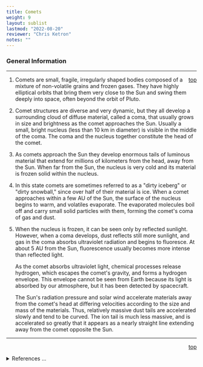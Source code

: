 ```yaml
---
title: Comets
weight: 9
layout: sublist
lastmod: "2022-08-20"
reviewer: "Chris Ketron"
notes: ""
---
```


<script src="/js/whatsup.js"></script>
<script type="text/javascript">
	var objectName ="Comet"
	var objectDesc ="Icey ball of dirt"
	var objectImage="comet.jpg"
</script>

<span style='float:right;'><div id=whatsup></div></span>

### General Information

---
<span style='float:right;'>[top](#)</span>

1.  Comets are small, fragile, irregularly shaped bodies composed of a mixture of non-volatile grains and frozen gases. They have highly elliptical orbits that bring them very close to the Sun and swing them deeply into space, often beyond the orbit of Pluto. 

2.  Comet structures are diverse and very dynamic, but they all develop a surrounding cloud of diffuse material, called a coma, that usually grows in size and brightness as the comet approaches the Sun. Usually a small, bright nucleus (less than 10 km in diameter) is visible in the middle of the coma. The coma and the nucleus together constitute the head of the comet. 

3.	As comets approach the Sun they develop enormous tails of luminous material that extend for millions of kilometers from the head, away from the Sun. When far from the Sun, the nucleus is very cold and its material is frozen solid within the nucleus. 

4.  In this state comets are sometimes referred to as a "dirty iceberg" or "dirty snowball," since over half of their material is ice. When a comet approaches within a few AU of the Sun, the surface of the nucleus begins to warm, and volatiles evaporate. The evaporated molecules boil off and carry small solid particles with them, forming the comet's coma of gas and dust. 

5.  When the nucleus is frozen, it can be seen only by reflected sunlight. However, when a coma develops, dust reflects still more sunlight, and gas in the coma absorbs ultraviolet radiation and begins to fluoresce. At about 5 AU from the Sun, fluorescence usually becomes more intense than reflected light. 

    As the comet absorbs ultraviolet light, chemical processes release hydrogen, which escapes the comet's gravity, and forms a hydrogen envelope. This envelope cannot be seen from Earth because its light is absorbed by our atmosphere, but it has been detected by spacecraft. 

    The Sun's radiation pressure and solar wind accelerate materials away from the comet's head at differing velocities according to the size and mass of the materials. Thus, relatively massive dust tails are accelerated slowly and tend to be curved. The ion tail is much less massive, and is accelerated so greatly that it appears as a nearly straight line extending away from the comet opposite the Sun.

---
<span style='float:right;'>[top](#)</span>
<br/>
<details>
<summary>References ...</summary>

|   |   |   | 
|----------|-------------|-----------|
| **Item** | **Updated** | **Notes** |
| --       | --          | --        |
</details>
